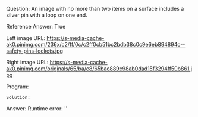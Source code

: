Question: An image with no more than two items on a surface includes a silver pin with a loop on one end.

Reference Answer: True

Left image URL: https://s-media-cache-ak0.pinimg.com/236x/c2/ff/0c/c2ff0cb51bc2bdb38c0c9e6eb894894c--safety-pins-lockets.jpg

Right image URL: https://s-media-cache-ak0.pinimg.com/originals/65/ba/c8/65bac889c98ab0dad15f3294ff50b861.jpg

Program:

```
Solution:
```
Answer: Runtime error: ''


